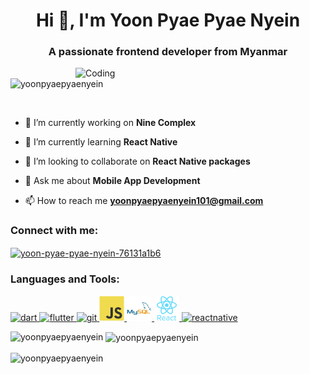 <h1 align="center">Hi 👋, I'm Yoon Pyae Pyae Nyein</h1>
<h3 align="center">A passionate frontend developer from Myanmar</h3>
<img align="right" alt="Coding" width="400" src="https://cdn.dribbble.com/users/1162077/screenshots/3848914/programmer.gif">

<p align="left"> <img src="https://komarev.com/ghpvc/?username=yoonpyaepyaenyein&label=Profile%20views&color=0e75b6&style=flat" alt="yoonpyaepyaenyein" /> </p>

<p align="left"> <a href="https://twitter.com/" target="blank"><img src="https://img.shields.io/twitter/follow/?logo=twitter&style=for-the-badge" alt="" /></a> </p>

- 🔭 I’m currently working on **Nine Complex**

- 🌱 I’m currently learning **React Native**

- 👯 I’m looking to collaborate on **React Native packages**

- 💬 Ask me about **Mobile App Development**

- 📫 How to reach me **yoonpyaepyaenyein101@gmail.com**

<h3 align="left">Connect with me:</h3>
<p align="left">
<a href="https://linkedin.com/in/yoon-pyae-pyae-nyein-76131a1b6" target="blank"><img align="center" src="https://raw.githubusercontent.com/rahuldkjain/github-profile-readme-generator/master/src/images/icons/Social/linked-in-alt.svg" alt="yoon-pyae-pyae-nyein-76131a1b6" height="30" width="40" /></a>
</p>

<h3 align="left">Languages and Tools:</h3>
<p align="left"> <a href="https://dart.dev" target="_blank" rel="noreferrer"> <img src="https://www.vectorlogo.zone/logos/dartlang/dartlang-icon.svg" alt="dart" width="40" height="40"/> </a>  <a href="https://flutter.dev" target="_blank" rel="noreferrer"> <img src="https://www.vectorlogo.zone/logos/flutterio/flutterio-icon.svg" alt="flutter" width="40" height="40"/> </a> <a href="https://git-scm.com/" target="_blank" rel="noreferrer"> <img src="https://www.vectorlogo.zone/logos/git-scm/git-scm-icon.svg" alt="git" width="40" height="40"/> </a> <a href="https://developer.mozilla.org/en-US/docs/Web/JavaScript" target="_blank" rel="noreferrer"> <img src="https://raw.githubusercontent.com/devicons/devicon/master/icons/javascript/javascript-original.svg" alt="javascript" width="40" height="40"/> </a>  <a href="https://www.mysql.com/" target="_blank" rel="noreferrer"> <img src="https://raw.githubusercontent.com/devicons/devicon/master/icons/mysql/mysql-original-wordmark.svg" alt="mysql" width="40" height="40"/> </a>  <a href="https://reactjs.org/" target="_blank" rel="noreferrer"> <img src="https://raw.githubusercontent.com/devicons/devicon/master/icons/react/react-original-wordmark.svg" alt="react" width="40" height="40"/> </a> <a href="https://reactnative.dev/" target="_blank" rel="noreferrer"> <img src="https://reactnative.dev/img/header_logo.svg" alt="reactnative" width="40" height="40"/> </a> </p>

<p><img align="left" src="https://github-readme-stats.vercel.app/api/top-langs?username=yoonpyaepyaenyein&show_icons=true&locale=en&layout=compact" alt="yoonpyaepyaenyein" /></p>

<p>&nbsp;<img align="center" src="https://github-readme-stats.vercel.app/api?username=yoonpyaepyaenyein&show_icons=true&locale=en" alt="yoonpyaepyaenyein" /></p>

<p><img align="center" src="https://github-readme-streak-stats.herokuapp.com/?user=yoonpyaepyaenyein&" alt="yoonpyaepyaenyein" /></p>
